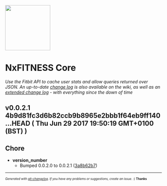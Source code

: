 <img width="145px" src="https://nxfifteen.me.uk/wp-content/uploads/2016/01/logo.png" />

# NxFITNESS Core

_Use the Fitbit API to cache user stats and allow queries returned over JSON. An up-to-date [change log](https://nxfifteen.me.uk/gitlab/nx-fitness/nxfitness-core/wikis/change-log) is also available on the wiki, as well as an [extended change log](https://nxfifteen.me.uk/gitlab/nx-fitness/nxfitness-core/wikis/extended-change-log) - with everything since the down of time_

## v0.0.2.1 4b9d81fc3d6b82ccb9b8965e2bbb1f64eb9ff140...HEAD ( Thu Jun 29 2017 19:50:19 GMT+0100 (BST) )



## Chore
  - **version_number**
    - Bumped 0.0.2.0 to 0.0.2.1 ([3a8b62b7](https://nxfifteen.me.uk/gitlab/nx-fitness/nxfitness-core/commit/3a8b62b733167399b1dc5b03a0f3d2d74037f9c7)) 





---
<sub><sup>*Generated with [git-changelog](https://nxfifteen.me.uk/gitlab/nxfifteen/git-changelog). If you have any problems or suggestions, create an issue.* :) **Thanks** </sub></sup>

